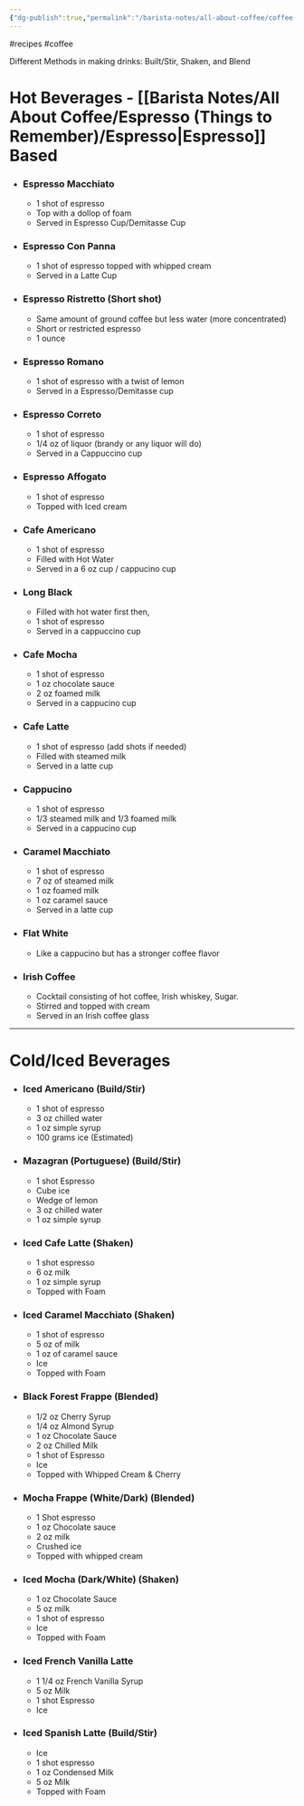 ```yaml
---
{"dg-publish":true,"permalink":"/barista-notes/all-about-coffee/coffee-recipes/"}
---
```



#recipes #coffee

Different Methods in making drinks: Built/Stir, Shaken, and Blend

# Hot Beverages - [[Barista Notes/All About Coffee/Espresso (Things to Remember)/Espresso\|Espresso]] Based

- ### Espresso Macchiato  
	- 1 shot of espresso 
	- Top with a dollop of foam 
	- Served in Espresso Cup/Demitasse Cup
	
- ### Espresso Con Panna 
	- 1 shot of espresso topped with whipped cream 
	- Served in a Latte Cup

- ### Espresso Ristretto (Short shot) 
	- Same amount of ground coffee but less water (more concentrated)
	- Short or restricted espresso
	- 1 ounce

- ### Espresso Romano
	- 1 shot of espresso with a twist of lemon
	- Served in a Espresso/Demitasse cup
	
- ### Espresso Correto
	- 1 shot of espresso
	- 1/4 oz of liquor (brandy or any liquor will do)
	- Served in a Cappuccino cup

- ### Espresso Affogato 
	- 1 shot of espresso 
	- Topped with Iced cream

- ### Cafe Americano  
	- 1 shot of espresso 
	- Filled with Hot Water
	- Served in a 6 oz cup / cappucino cup

- ### Long Black
    - Filled with hot water first then,
    - 1 shot of espresso
    - Served in a cappuccino cup

- ### Cafe Mocha   
	- 1 shot of espresso 
	- 1 oz chocolate sauce 
	- 2 oz foamed milk 
	- Served in a cappucino cup

- ### Cafe Latte
	- 1 shot of espresso (add shots if needed)
	- Filled with steamed milk 
	- Served in a latte cup

- ### Cappucino 
	- 1 shot of espresso 
	- 1/3 steamed milk and 1/3 foamed milk 
	- Served in a cappucino cup 

- ### Caramel Macchiato 
	- 1 shot of espresso
	- 7 oz of steamed milk 
	- 1 oz foamed milk 
	- 1 oz caramel sauce
	- Served in a latte cup
	
- ### Flat White
	- Like a cappucino but has a stronger coffee flavor 
	
- ### Irish Coffee
	- Cocktail consisting of hot coffee, Irish whiskey, Sugar. 
	- Stirred and topped with cream
	- Served in an Irish coffee glass 
	
--- 
# Cold/Iced Beverages 

- ### Iced Americano (Build/Stir)
	- 1 shot of espresso 
	- 3 oz chilled water  
	- 1 oz simple syrup 
	- 100 grams ice (Estimated)
	
- ### Mazagran (Portuguese) (Build/Stir)
	- 1 shot Espresso 
	- Cube ice 
	- Wedge of lemon 
	- 3 oz chilled water  
	- 1 oz simple syrup

- ### Iced Cafe Latte (Shaken)
	- 1 shot espresso 
	- 6 oz milk 
	- 1 oz simple syrup
	- Topped with Foam
	
- ### Iced Caramel Macchiato (Shaken)
	- 1 shot of espresso
	- 5 oz of milk 
	- 1 oz of caramel sauce
	- Ice  
	- Topped with Foam

- ### Black Forest Frappe (Blended)
	- 1/2 oz Cherry Syrup 
	- 1/4 oz Almond Syrup 
	- 1 oz Chocolate Sauce
	- 2 oz Chilled Milk 
	- 1 shot of Espresso 
	- Ice 
	- Topped with Whipped Cream & Cherry 
	
- ### Mocha Frappe (White/Dark) (Blended)
	- 1 Shot espresso 
	- 1 oz Chocolate sauce 
	- 2 oz milk  
	- Crushed ice
	- Topped with whipped cream
	
- ### Iced Mocha (Dark/White) (Shaken)
	- 1 oz Chocolate Sauce 
	- 5 oz milk 
	- 1 shot of espresso 
	- Ice 
	- Topped with Foam
	
- ### Iced French Vanilla Latte 
	- 1 1/4 oz French Vanilla Syrup
	- 5 oz Milk 
	- 1 shot Espresso 
	- Ice 
	
- ### Iced Spanish Latte (Build/Stir)
	- Ice  
	- 1 shot espresso 
	- 1 oz Condensed Milk 
	- 5 oz Milk 
	- Topped with Foam
	

